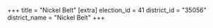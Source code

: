 +++
title = "Nickel Belt"
[extra]
election_id = 41
district_id = "35056"
district_name = "Nickel Belt"
+++
